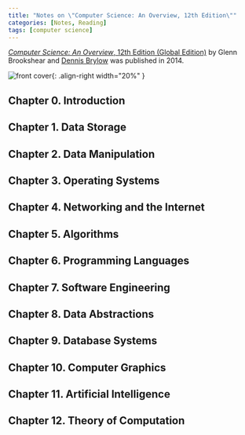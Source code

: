 ```yaml
---
title: "Notes on \"Computer Science: An Overview, 12th Edition\""
categories: [Notes, Reading]
tags: [computer science]
---
```


[*Computer Science: An Overview*, 12th Edition (Global Edition)](https://www.amazon.com/dp/B00XN4D0BQ) by Glenn Brookshear and [Dennis Brylow](https://www.cs.mu.edu/~brylow/) was published in 2014.

![front cover](https://m.media-amazon.com/images/I/51LM1-F57vL._SX260_.jpg){: .align-right width="20%" }

## Chapter 0. Introduction

## Chapter 1. Data Storage

## Chapter 2. Data Manipulation

## Chapter 3. Operating Systems

## Chapter 4. Networking and the Internet

## Chapter 5. Algorithms

## Chapter 6. Programming Languages

## Chapter 7. Software Engineering

## Chapter 8. Data Abstractions

## Chapter 9. Database Systems

## Chapter 10. Computer Graphics

## Chapter 11. Artificial Intelligence

## Chapter 12. Theory of Computation
